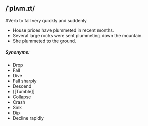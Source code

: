 ## /ˈplʌm.ɪt/ 
#Verb 
to fall very quickly and suddenly

- House prices have plummeted in recent months.
- Several large rocks were sent plummeting down the mountain.
- She plummeted to the ground.

##### Synonyms:
- Drop
- Fall
- Dive
- Fall sharply
- Descend
- [[Tumble]]
- Collapse
- Crash
- Sink
- Dip
- Decline rapidly